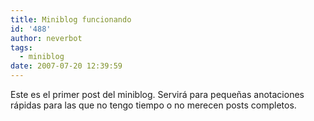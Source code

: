 ```yaml
---
title: Miniblog funcionando
id: '488'
author: neverbot
tags:
  - miniblog
date: 2007-07-20 12:39:59
---
```


Este es el primer post del miniblog. Servirá para pequeñas anotaciones rápidas para las que no tengo tiempo o no merecen posts completos.
